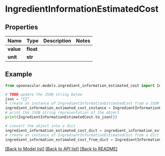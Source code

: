 # IngredientInformationEstimatedCost


## Properties

Name | Type | Description | Notes
------------ | ------------- | ------------- | -------------
**value** | **float** |  | 
**unit** | **str** |  | 

## Example

```python
from spoonacular.models.ingredient_information_estimated_cost import IngredientInformationEstimatedCost

# TODO update the JSON string below
json = "{}"
# create an instance of IngredientInformationEstimatedCost from a JSON string
ingredient_information_estimated_cost_instance = IngredientInformationEstimatedCost.from_json(json)
# print the JSON string representation of the object
print(IngredientInformationEstimatedCost.to_json())

# convert the object into a dict
ingredient_information_estimated_cost_dict = ingredient_information_estimated_cost_instance.to_dict()
# create an instance of IngredientInformationEstimatedCost from a dict
ingredient_information_estimated_cost_from_dict = IngredientInformationEstimatedCost.from_dict(ingredient_information_estimated_cost_dict)
```
[[Back to Model list]](../README.md#documentation-for-models) [[Back to API list]](../README.md#documentation-for-api-endpoints) [[Back to README]](../README.md)


